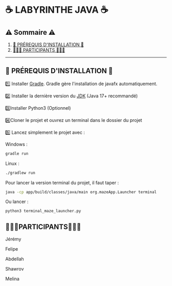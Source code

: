 # ☕ LABYRINTHE JAVA ☕

## ⚠️ Sommaire ⚠️
1. [📓 PRÉREQUIS D'INSTALLATION 📓](#-prérequis-dinstallation-)
3. [🧑‍🤝‍🧑 PARTICIPANTS 🧑‍🤝‍🧑](#-participants-)

---

## 📓 PRÉREQUIS D'INSTALLATION 📓

1️⃣ Installer [Gradle](https://gradle.org/install/). Gradle gère l'installation de javafx automatiquement.

2️⃣ Installer la dernière version du [JDK](https://adoptium.net/) (Java 17+ recommandé)

3️⃣Installer Python3 (Optionnel)

4️⃣Cloner le projet et ouvrez un terminal dans le dossier du projet  

5️⃣ Lancez simplement le projet avec :


Windows : 
```bash
gradle run
````
Linux : 
```bash
./gradlew run
````

Pour lancer la version terminal du projet, il faut taper : 
```bash
java -cp app/build/classes/java/main org.mazeApp.Launcher terminal
````
Ou lancer : 
```
python3 terminal_maze_launcher.py
````
## 🧑‍🤝‍🧑PARTICIPANTS🧑‍🤝‍🧑
Jérémy 

Felipe

Abdellah

Shawrov

Melina
